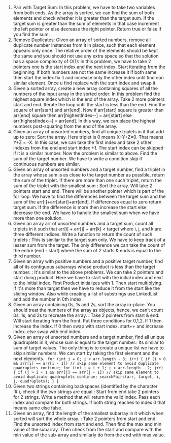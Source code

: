1. Pair with Target Sum: In this problem, we have to take two variables from both ends. As the array is sorted, we can find the sum of both elements and check whether it is greater than the target sum. If the target sum is greater than the sum of elements in that case increment the left pointer or else decrease the right pointer. Return true or false if you find the sum.
2. Remove Duplicates: Given an array of sorted numbers, remove all duplicate number instances from it in place, such that each element appears only once. The relative order of the elements should be kept the same and you should not use any extra space so that the solution has a space complexity of O(1): In this problem, we have to take 2 pointers one is the start index and the next index. Start iterating from the beginning. If both numbers are not the same increase it if both same then start the index fix it and increase only the other index until find non similar element. Once u find replace with the start index and swap it.
3. Given a sorted array, create a new array containing squares of all the numbers of the input array in the sorted order: In this problem find the highest square index which is the end of the array. Take 2 more pointers start and end. Iterate the loop until the start is less than the end. Find the square of arr[start] and arr[end]. Now if arr[start] square is greater than arr[end] square then arr[highestIndex--] = arr[start] else arr[highestIndex--] = arr[end]. In this way, we can place the highest numbers post-squaring from the end of the array. 
4. Given an array of unsorted numbers, find all unique triplets in it that add up to zero: Sort the array. Here triplet is 0 means X+Y+Z=0. That means Y+Z = -X. In this case, we can take the first index and take 2 other indexes from the  end and start index +1. The start index can be skipped if it is a similar number. Now the problem is similar to above. Find the sum of the target number. We have to write a condition skip if continuous numbers are similar.
5. Given an array of unsorted numbers and a target number, find a triplet in the array whose sum is as close to the target number as possible, return the sum of the triplet. If there are more than one such triplet, return the sum of the triplet with the smallest sum : Sort the array. Will take 2 pointers start and end. There will be another pointer which is part of the for loop. We have to find the differences between the target sum and the sum of the arr[i]+arr[start]+arr[end]. If differences equal to zero return target sum. If the difference is more then increase the start else decrease the end. We have to handle the smallest sum when we have more than one solution.
6. Given an array arr of unsorted numbers and a target sum, count all triplets in it such that arr[i] + arr[j] + arr[k] < target where i, j, and k are three different indices. Write a function to return the count of such triplets : This is similar to the target sum only. We have to keep track of a lesser sum from the target. The only difference we can take the count of the entire (end - start) where the sum of 2 starts & ends is equal to the third number.
7. Given an array with positive numbers and a positive target number, find all of its contiguous subarrays whose product is less than the target number. : It's similar to the above problems. We can take 2 pointers and start doing product. Here we have to start with the initial index and next to the initial index. First Product initializes with 1. Then start multiplying. If it's more than target then we have to reduce it from the start like the sliding window. Also while creating a list of substrings use LinkedList and add the number in 0th index.
8. Given an array containing 0s, 1s and 2s, sort the array in-place. You should treat the numbers of the array as objects, hence, we can’t count 0s, 1s, and 2s to recreate the array. : Take 2 pointers from start & end. Will start iterating from the front. Put three conditions for 0,1,2. If 1 then increase the index. If 0 then swap with start index. start++ and increase index. else swap with end index.
9.  Given an array of unsorted numbers and a target number, find all unique quadruplets in it, whose sum is equal to the target number.: Its similar to sum of target values. The only thing is to create a unique list we have to skip similar numbers. We can start by taking the first element and the next elements.         ```
    for (int i = 0; i < arr.length - 3; i++) {
      if (i > 0 && arr[i] == arr[i - 1]) // skip same element to avoid duplicate quadruplets
        continue;
      for (int j = i + 1; j < arr.length - 2; j++) {
        if (j > i + 1 && arr[j] == arr[j - 1]) // skip same element to avoid duplicate quadruplets
          continue;
        searchPairs(arr, target, i, j, quadruplets);
      }
    }```
11. Given two strings containing backspaces (identified by the character ‘#’), check if the two strings are equal.: Start from end take 2 pointers for 2 strings. Write a method that will return the valid index. Pass each index and compare for both strings. If both string reaches to index 0 that means same else false.
12. Given an array, find the length of the smallest subarray in it which when sorted will sort the whole array. : Take 2 pointers from start and end. Find the unsorted index from start and end. Then find the max and min value of the subarray. Then check from the start and compare with the min value of the sub-array and similarly do from the end with max value.    
